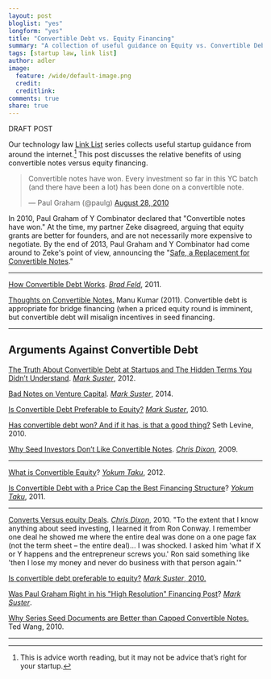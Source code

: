 ```yaml
---
layout: post
bloglist: "yes"
longform: "yes"
title: "Convertible Debt vs. Equity Financing"
summary: "A collection of useful guidance on Equity vs. Convertible Debt Financing."
tags: [startup law, link list]
author: adler
image:
  feature: /wide/default-image.png
  credit:
  creditlink:
comments: true
share: true
---
```


DRAFT POST

Our technology law [Link List](/tags/#link+list) series collects useful startup guidance from around the internet.[^1]  This post discusses the relative benefits of using convertible notes versus equity financing. 

[^1]: This is advice worth reading, but it may not be advice that’s right for your startup.

<blockquote class="twitter-tweet" lang="en"><p>Convertible notes have won. Every investment so far in this YC batch (and there have been a lot) has been done on a convertible note.</p>&mdash; Paul Graham (@paulg) <a href="https://twitter.com/paulg/status/22319113993">August 28, 2010</a></blockquote>
<script async src="//platform.twitter.com/widgets.js" charset="utf-8"></script>

In 2010, Paul Graham of Y Combinator declared that "Convertible notes have won."  At the time, my partner Zeke disagreed, arguing that equity grants are better for founders, and are not necessarily more expensive to negotiate. By the end of 2013, Paul Graham and Y Combinator had come around to Zeke's point of view, announcing the "[Safe, a Replacement for Convertible Notes](http://blog.ycombinator.com/announcing-the-safe-a-replacement-for-convertible-notes)." 


- - -

[How Convertible Debt Works](http://www.feld.com/archives/2011/10/how-convertible-debt-works.html). [*Brad Feld*](https://twitter.com/bfeld), 2011. 


[Thoughts on Convertible Notes.](http://www.k9ventures.com/blog/2011/03/22/thoughts-on-convertible-notes/) Manu Kumar (2011). Convertible debt is appropriate for bridge financing (when a priced equity round is imminent, but convertible debt will misalign incentives in seed financing. 

- - - 

## Arguments Against Convertible Debt

[The Truth About Convertible Debt at Startups and The Hidden Terms You Didn’t Understand](http://www.bothsidesofthetable.com/2012/09/05/the-truth-about-convertible-debt-at-startups-and-the-hidden-terms-you-didnt-understand/). [*Mark Suster*](https://twitter.com/msuster), 2012. 

[Bad Notes on Venture Capital](http://www.bothsidesofthetable.com/2014/09/17/bad-notes-on-venture-capital/). [*Mark Suster*](https://twitter.com/msuster), 2014. 


[Is Convertible Debt Preferable to Equity?](http://www.bothsidesofthetable.com/2010/08/30/is-convertible-debt-preferable-to-equity/) [*Mark Suster*](https://twitter.com/msuster), 2010. 

[Has convertible debt won? And if it has, is that a good thing?](http://www.sethlevine.com/wp/2010/08/has-convertible-debt-won-and-if-it-has-is-that-a-good-thing) Seth Levine, 2010. 


[Why Seed Investors Don’t Like Convertible Notes](http://cdixon.org/2009/08/12/why-seed-investors-dont-like-convertible-notes/). [*Chris Dixon*](https://twitter.com/cdixon), 2009. 

- - - 

[What is Convertible Equity](http://www.startupcompanylawyer.com/2012/08/31/what-is-convertible-equity-or-a-convertible-security/)? [*Yokum Taku*](https://twitter.com/Yokum), 2012. 

[Is Convertible Debt with a Price Cap the Best Financing Structure](http://www.startupcompanylawyer.com/2011/01/09/is-convertible-debt-with-a-price-cap-really-the-best-financing-structure/)? [*Yokum Taku*](https://twitter.com/Yokum), 2011. 

- - - 


[Converts Versus equity Deals](http://cdixon.org/2010/08/31/converts-versus-equity-deals/). [*Chris Dixon*](https://twitter.com/cdixon), 2010. "To the extent that I know anything about seed investing, I learned it from Ron Conway.  I remember one deal he showed me where the entire deal was done on a one page fax (not the term sheet – the entire deal)...  I was shocked. I asked him 'what if X or Y happens and the entrepreneur screws you.'  Ron said something like 'then I lose my money and never do business with that person again.'" 



[Is convertible debt preferable to equity?](http://www.bothsidesofthetable.com/2010/08/30/is-convertible-debt-preferable-to-equity/) [*Mark Suster*](https://twitter.com/msuster)[, 2010. ](http://www.bothsidesofthetable.com/2010/08/30/is-convertible-debt-preferable-to-equity/)



[Was Paul Graham Right in his "High Resolution" Financing Post](http://www.bothsidesofthetable.com/2010/09/25/revisiting-paul-grahams-high-resolution-financing/)? [*Mark Suster*](https://twitter.com/msuster). 



[Why Series Seed Documents are Better than Capped Convertible Notes.](http://www.seriesseed.com/posts/2010/09/version-20-and-why-series-seed-documents-are-better-than-capped-convertible-notes.html) Ted Wang, 2010. 


- - -
